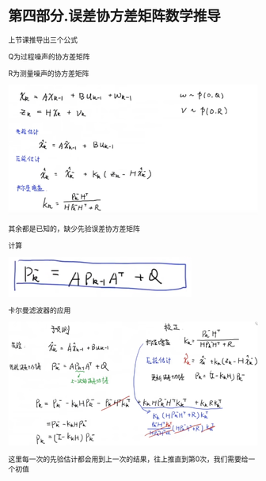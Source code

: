 # 第四部分.误差协方差矩阵数学推导

上节课推导出三个公式

Q为过程噪声的协方差矩阵

R为测量噪声的协方差矩阵

![image-20241127131455614](./卡尔曼滤波.assets/image-20241127131455614.png)

其余都是已知的，缺少先验误差协方差矩阵

计算

![image-20241127132715428](./卡尔曼滤波.assets/image-20241127132715428.png)

卡尔曼滤波器的应用

![image-20241127133035400](./卡尔曼滤波.assets/image-20241127133035400.png)

这里每一次的先验估计都会用到上一次的结果，往上推直到第0次，我们需要给一个初值

